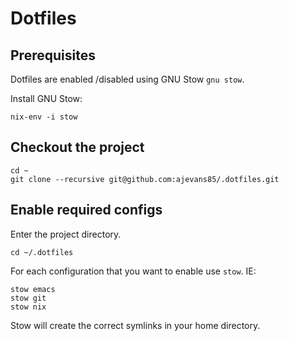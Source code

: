 # Dotfiles


## Prerequisites
Dotfiles are enabled /disabled using GNU Stow `gnu stow`.

Install GNU Stow:
```
nix-env -i stow
```

## Checkout the project

```
cd ~
git clone --recursive git@github.com:ajevans85/.dotfiles.git
```

## Enable required configs

Enter the project directory.

```
cd ~/.dotfiles
```

For each configuration that you want to enable use `stow`. IE:

```
stow emacs
stow git
stow nix
```

Stow will create the correct symlinks in your home directory.
